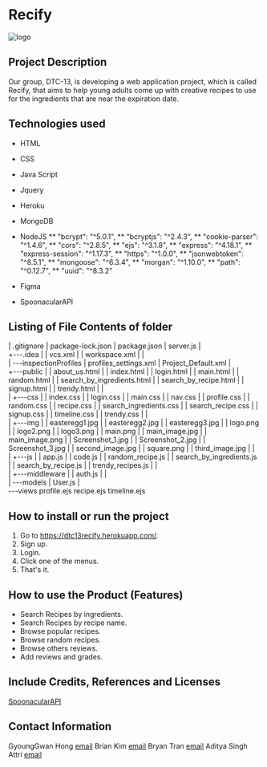 # Recify

![logo](https://user-images.githubusercontent.com/90645441/170794416-e69af87d-b576-418b-94e9-6f595e3c6eb8.png)

## Project Description

Our group, DTC-13, is developing a web application project, which is called Recify, that aims to help young adults come up with creative recipes to use for the ingredients that are near the expiration date.

## Technologies used

* HTML
* CSS
* Java Script
* Jquery

* Heroku
* MongoDB
* NodeJS
    ** "bcrypt": "^5.0.1",
    ** "bcryptjs": "^2.4.3",
    ** "cookie-parser": "^1.4.6",
    ** "cors": "^2.8.5",
    ** "ejs": "^3.1.8",
    ** "express": "^4.18.1",
    ** "express-session": "^1.17.3",
    ** "https": "^1.0.0",
    ** "jsonwebtoken": "^8.5.1",
    ** "mongoose": "^6.3.4",
    ** "morgan": "^1.10.0",
    ** "path": "^0.12.7",
    ** "uuid": "^8.3.2"
* Figma
* SpoonacularAPI 

## Listing of File Contents of folder

|   .gitignore
|   package-lock.json
|   package.json
|   server.js
|   
+---.idea
|   |   vcs.xml
|   |   workspace.xml
|   |   
|   \---inspectionProfiles
|           profiles_settings.xml
|           Project_Default.xml
|           
+---public
|   |   about_us.html
|   |   index.html
|   |   login.html
|   |   main.html
|   |   random.html
|   |   search_by_ingredients.html
|   |   search_by_recipe.html
|   |   signup.html
|   |   trendy.html
|   |   
|   +---css
|   |       index.css
|   |       login.css
|   |       main.css
|   |       nav.css
|   |       profile.css
|   |       random.css
|   |       recipe.css
|   |       search_ingredients.css
|   |       search_recipe.css
|   |       signup.css
|   |       timeline.css
|   |       trendy.css
|   |       
|   +---img
|   |       easteregg1.jpg
|   |       easteregg2.jpg
|   |       easteregg3.jpg
|   |       logo.png
|   |       logo2.png
|   |       logo3.png
|   |       main.png
|   |       main_image.jpg
|   |       main_image.png
|   |       Screenshot_1.jpg
|   |       Screenshot_2.jpg
|   |       Screenshot_3.jpg
|   |       second_image.jpg
|   |       square.png
|   |       third_image.jpg
|   |       
|   +---js
|   |       app.js
|   |       code.js
|   |       random_recipe.js
|   |       search_by_ingredients.js
|   |       search_by_recipe.js
|   |       trendy_recipes.js
|   |       
|   +---middleware
|   |       auth.js
|   |       
|   \---models
|           User.js
|           
\---views
        profile.ejs
        recipe.ejs
        timeline.ejs
        
## How to install or run the project

1. Go to https://dtc13recify.herokuapp.com/.
2. Sign up.
3. Login.
4. Click one of the menus.
5. That's it.


## How to use the Product (Features)

* Search Recipes by ingredients.
* Search Recipes by recipe name.
* Browse popular recipes.
* Browse random recipes.
* Browse others reviews.
* Add reviews and grades.

## Include Credits, References and Licenses

[SpoonacularAPI](https://spoonacular.com/food-api/docs)

## Contact Information

GyoungGwan Hong [email](hongkh5218@gmail.com)
Brian Kim [email](kkjin0330@gmail.com)
Bryan Tran [email](bryant.business@hotmail.com)
Aditya Singh Attri [email](aditya3650@yahoo.co.in)

